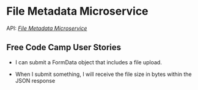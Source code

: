 # File Metadata Microservice

API: *[File Metadata Microservice](https://file-metadata-microservice-ag.glitch.me/)*

## Free Code Camp User Stories
+ I can submit a FormData object that includes a file upload.

+ When I submit something, I will receive the file size in bytes within the JSON response
